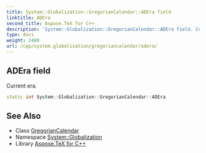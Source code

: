 ```yaml
---
title: System::Globalization::GregorianCalendar::ADEra field
linktitle: ADEra
second_title: Aspose.TeX for C++
description: 'System::Globalization::GregorianCalendar::ADEra field. Current era in C++.'
type: docs
weight: 2400
url: /cpp/system.globalization/gregoriancalendar/adera/
---
```

## ADEra field


Current era.

```cpp
static int System::Globalization::GregorianCalendar::ADEra
```

## See Also

* Class [GregorianCalendar](../)
* Namespace [System::Globalization](../../)
* Library [Aspose.TeX for C++](../../../)
